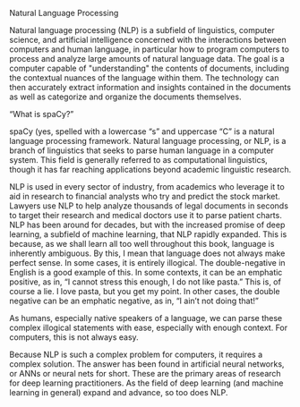 Natural Language Processing

Natural language processing (NLP) is a subfield of linguistics, computer science, and artificial intelligence concerned with the interactions between computers and human language, in particular how to program computers to process and analyze large amounts of natural language data. The goal is a computer capable of "understanding" the contents of documents, including the contextual nuances of the language within them. The technology can then accurately extract information and insights contained in the documents as well as categorize and organize the documents themselves.

“What is spaCy?” 

spaCy (yes, spelled with a lowercase “s” and uppercase “C” is a natural language processing framework. Natural language processing, or NLP, is a branch of linguistics that seeks to parse human language in a computer system. This field is generally referred to as computational linguistics, though it has far reaching applications beyond academic linguistic research.

NLP is used in every sector of industry, from academics who leverage it to aid in research to financial analysts who try and predict the stock market. Lawyers use NLP to help analyze thousands of legal documents in seconds to target their research and medical doctors use it to parse patient charts. NLP has been around for decades, but with the increased promise of deep learning, a subfield of machine learning, that NLP rapidly expanded. This is because, as we shall learn all too well throughout this book, language is inherently ambiguous. By this, I mean that language does not always make perfect sense. In some cases, it is entirely illogical. The double-negative in English is a good example of this. In some contexts, it can be an emphatic positive, as in, “I cannot stress this enough, I do not like pasta.” This is, of course a lie. I love pasta, but you get my point. In other cases, the double negative can be an emphatic negative, as in, “I ain’t not doing that!”

As humans, especially native speakers of a language, we can parse these complex illogical statements with ease, especially with enough context. For computers, this is not always easy.

Because NLP is such a complex problem for computers, it requires a complex solution. The answer has been found in artificial neural networks, or ANNs or neural nets for short. These are the primary areas of research for deep learning practitioners. As the field of deep learning (and machine learning in general) expand and advance, so too does NLP.
